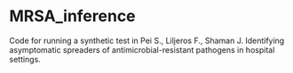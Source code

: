 # MRSA_inference

Code for running a synthetic test in Pei S., Liljeros F., Shaman J. Identifying asymptomatic spreaders of antimicrobial-resistant pathogens in hospital settings.
